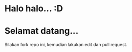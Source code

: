 # Halo halo... :D

# Selamat datang...

Silakan fork repo ini, kemudian lakukan edit dan pull request.
